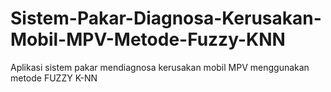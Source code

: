 # Sistem-Pakar-Diagnosa-Kerusakan-Mobil-MPV-Metode-Fuzzy-KNN
Aplikasi sistem pakar mendiagnosa kerusakan mobil MPV menggunakan metode FUZZY K-NN
